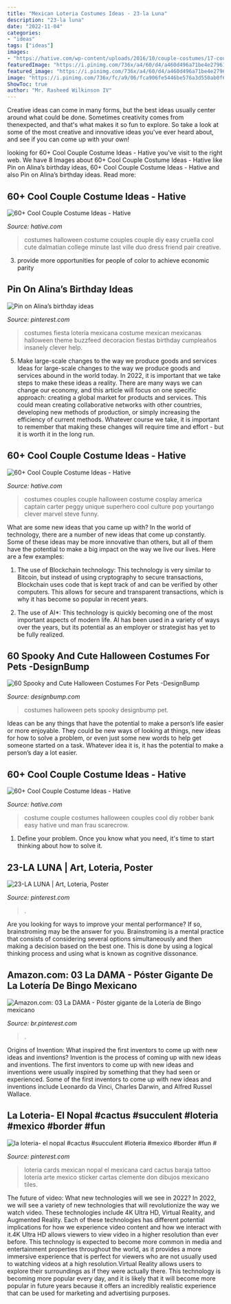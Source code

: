 ```yaml
---
title: "Mexican Loteria Costumes Ideas - 23-la Luna"
description: "23-la luna"
date: "2022-11-04"
categories:
- "ideas"
tags: ["ideas"]
images:
- "https://hative.com/wp-content/uploads/2016/10/couple-costumes/17-couple-costume-ideas.jpg"
featuredImage: "https://i.pinimg.com/736x/a4/60/d4/a460d496a71be4e279616b3fb47bd5b0.jpg"
featured_image: "https://i.pinimg.com/736x/a4/60/d4/a460d496a71be4e279616b3fb47bd5b0.jpg"
image: "https://i.pinimg.com/736x/fc/a9/06/fca906fe5446be576a3d550ab0f6ada8.jpg"
ShowToc: true
author: "Mr. Rasheed Wilkinson IV"
---
```



Creative ideas can come in many forms, but the best ideas usually center around what could be done. Sometimes creativity comes from thenexpected, and that's what makes it so fun to explore. So take a look at some of the most creative and innovative ideas you've ever heard about, and see if you can come up with your own!

	

		
looking for 60+ Cool Couple Costume Ideas - Hative you've visit to the right web. We have 8 Images about 60+ Cool Couple Costume Ideas - Hative like Pin on Alina’s birthday ideas, 60+ Cool Couple Costume Ideas - Hative and also Pin on Alina’s birthday ideas. Read more:
		
    
## 60+ Cool Couple Costume Ideas - Hative

<img loading=lazy src="https://hative.com/wp-content/uploads/2016/10/couple-costumes/17-couple-costume-ideas.jpg" onerror="this.onerror=null;this.src='https://tse1.mm.bing.net/th?id=OIP.8yWVBQCT_eRXsAOweA0PjAHaKO&amp;pid=15.1';" alt="60+ Cool Couple Costume Ideas - Hative">

_Source: hative.com_

>costumes halloween costume couples couple diy easy cruella cool cute dalmatian college minute last ville duo dress friend pair creative. 

	

3. provide more opportunities for people of color to achieve economic parity

    
## Pin On Alina’s Birthday Ideas

<img loading=lazy src="https://i.pinimg.com/736x/fc/a9/06/fca906fe5446be576a3d550ab0f6ada8.jpg" onerror="this.onerror=null;this.src='https://tse2.mm.bing.net/th?id=OIP.aOb1epPvlLiwdWi8kOP25QHaGH&amp;pid=15.1';" alt="Pin on Alina’s birthday ideas">

_Source: pinterest.com_

>costumes fiesta lotería mexicana costume mexican mexicanas halloween theme buzzfeed decoracion fiestas birthday cumpleaños insanely clever help. 

	

5) Make large-scale changes to the way we produce goods and services
Ideas for large-scale changes to the way we produce goods and services abound in the world today. In 2022, it is important that we take steps to make these ideas a reality. There are many ways we can change our economy, and this article will focus on one specific approach: creating a global market for products and services. This could mean creating collaborative networks with other countries, developing new methods of production, or simply increasing the efficiency of current methods. Whatever course we take, it is important to remember that making these changes will require time and effort - but it is worth it in the long run.

    
## 60+ Cool Couple Costume Ideas - Hative

<img loading=lazy src="https://hative.com/wp-content/uploads/2016/10/couple-costumes/13-couple-costume-ideas-1.jpg" onerror="this.onerror=null;this.src='https://tse3.mm.bing.net/th?id=OIP.B39bwuYFe_t8JcF0K1MmYQHaLL&amp;pid=15.1';" alt="60+ Cool Couple Costume Ideas - Hative">

_Source: hative.com_

>costumes couples couple halloween costume cosplay america captain carter peggy unique superhero cool culture pop yourtango clever marvel steve funny. 

	

What are some new ideas that you came up with?
In the world of technology, there are a number of new ideas that come up constantly. Some of these ideas may be more innovative than others, but all of them have the potential to make a big impact on the way we live our lives. Here are a few examples:
1. The use of Blockchain technology: This technology is very similar to Bitcoin, but instead of using cryptography to secure transactions, Blockchain uses code that is kept track of and can be verified by other computers. This allows for secure and transparent transactions, which is why it has become so popular in recent years.

2. The use of AI*: This technology is quickly becoming one of the most important aspects of modern life. AI has been used in a variety of ways over the years, but its potential as an employer or strategist has yet to be fully realized.

    
## 60 Spooky And Cute Halloween Costumes For Pets -DesignBump

<img loading=lazy src="https://designbump.com/wp-content/uploads/2014/10/halloween-pet-costumes-002.jpg" onerror="this.onerror=null;this.src='https://tse3.mm.bing.net/th?id=OIP.u5pX4qWRnYo_E4zL4g8ePwHaKx&amp;pid=15.1';" alt="60 Spooky and Cute Halloween Costumes For Pets -DesignBump">

_Source: designbump.com_

>costumes halloween pets spooky designbump pet. 

	

Ideas can be any things that have the potential to make a person’s life easier or more enjoyable. They could be new ways of looking at things, new ideas for how to solve a problem, or even just some new words to help get someone started on a task. Whatever idea it is, it has the potential to make a person’s day a lot easier.

    
## 60+ Cool Couple Costume Ideas - Hative

<img loading=lazy src="https://hative.com/wp-content/uploads/2016/10/couple-costumes/3-couple-costume-ideas-1.jpg" onerror="this.onerror=null;this.src='https://tse3.mm.bing.net/th?id=OIP.SLZ7SDsnHzt_1Ohk3bZWrgHaLH&amp;pid=15.1';" alt="60+ Cool Couple Costume Ideas - Hative">

_Source: hative.com_

>costume couple costumes halloween couples cool diy robber bank easy hative und man frau scarecrow. 

	

1. Define your problem. Once you know what you need, it's time to start thinking about how to solve it. 

    
## 23-LA LUNA | Art, Loteria, Poster

<img loading=lazy src="https://i.pinimg.com/736x/94/44/4a/94444a57a4c11e7e2d2be8f4a2a2204a.jpg" onerror="this.onerror=null;this.src='https://tse4.mm.bing.net/th?id=OIP.2PDfPRo7D6g4R_sgL46xTQHaLu&amp;pid=15.1';" alt="23-LA LUNA | Art, Loteria, Poster">

_Source: pinterest.com_

>. 

	

Are you looking for ways to improve your mental performance? If so, brainstroming may be the answer for you. Brainstroming is a mental practice that consists of considering several options simultaneously and then making a decision based on the best one. This is done by using a logical thinking process and using what is known as cognitive dissonance.

    
## Amazon.com: 03 La DAMA - Póster Gigante De La Lotería De Bingo Mexicano

<img loading=lazy src="https://i.pinimg.com/736x/a4/60/d4/a460d496a71be4e279616b3fb47bd5b0.jpg" onerror="this.onerror=null;this.src='https://tse3.mm.bing.net/th?id=OIP.N1aUZioIAyg5KUsJxypwwwHaLG&amp;pid=15.1';" alt="Amazon.com: 03 La DAMA - Póster gigante de la Lotería de Bingo mexicano">

_Source: br.pinterest.com_

>. 

	

Origins of Invention: What inspired the first inventors to come up with new ideas and inventions?
Invention is the process of coming up with new ideas and inventions. The first inventors to come up with new ideas and inventions were usually inspired by something that they had seen or experienced. Some of the first inventors to come up with new ideas and inventions include Leonardo da Vinci, Charles Darwin, and Alfred Russel Wallace.

    
## La Loteria- El Nopal #cactus #succulent #loteria #mexico #border #fun #

<img loading=lazy src="https://i.pinimg.com/736x/4e/aa/b2/4eaab2bec059f91dbba94c84255d7e82.jpg" onerror="this.onerror=null;this.src='https://tse4.mm.bing.net/th?id=OIP.o-apE9Sj112fd_-HcF1ulQAAAA&amp;pid=15.1';" alt="la loteria- el nopal #cactus #succulent #loteria #mexico #border #fun #">

_Source: pinterest.com_

>loteria cards mexican nopal el mexicana card cactus baraja tattoo lotería arte mexico sticker cartas clemente don dibujos mexicano tiles. 

	

The future of video: What new technologies will we see in 2022?
In 2022, we will see a variety of new technologies that will revolutionize the way we watch video. These technologies include 4K Ultra HD, Virtual Reality, and Augmented Reality. Each of these technologies has different potential implications for how we experience video content and how we interact with it.4K Ultra HD allows viewers to view video in a higher resolution than ever before. This technology is expected to become more common in media and entertainment properties throughout the world, as it provides a more immersive experience that is perfect for viewers who are not usually used to watching videos at a high resolution.Virtual Reality allows users to explore their surroundings as if they were actually there. This technology is becoming more popular every day, and it is likely that it will become more popular in future years because it offers an incredibly realistic experience that can be used for marketing and advertising purposes.

